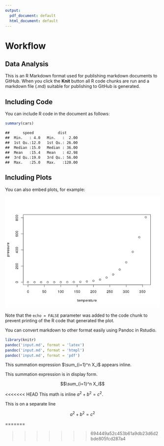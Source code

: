 ```yaml
---
output:
  pdf_document: default
  html_document: default
---
```

Workflow
================

Data Analysis
-------------

This is an R Markdown format used for publishing markdown documents to GitHub. When you click the **Knit** button all R code chunks are run and a markdown file (.md) suitable for publishing to GitHub is generated.

Including Code
--------------

You can include R code in the document as follows:

``` r
summary(cars)
```

    ##      speed           dist       
    ##  Min.   : 4.0   Min.   :  2.00  
    ##  1st Qu.:12.0   1st Qu.: 26.00  
    ##  Median :15.0   Median : 36.00  
    ##  Mean   :15.4   Mean   : 42.98  
    ##  3rd Qu.:19.0   3rd Qu.: 56.00  
    ##  Max.   :25.0   Max.   :120.00

Including Plots
---------------

You can also embed plots, for example:

![](images/pressure-1.png)

Note that the `echo = FALSE` parameter was added to the code chunk to prevent printing of the R code that generated the plot.

You can convert markdown to other format easily using Pandoc in Rstudio.
```r
library(knitr)
pandoc('input.md', format = 'latex')
pandoc('input.md', format = 'htmpl')
pandoc('input.md', format = 'pdf')
```

This summation expression $\sum_{i=1}^n X_i$ appears inline.


This summation expression is in display form.

$$\sum_{i=1}^n X_i$$

<<<<<<< HEAD
This math is inline $`a^2+b^2=c^2`$.

This is on a separate line
```math
a^2+b^2=c^2
```

=======
>>>>>>> 694449a52c453b61a9db23d6d2bde805fcd287a4
